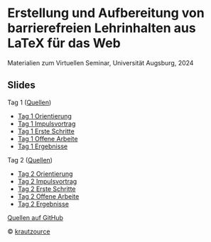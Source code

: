 # Erstellung und Aufbereitung von barrierefreien Lehrinhalten aus LaTeX für das Web

Materialien zum Virtuellen Seminar, Universität Augsburg, 2024

## Slides

Tag 1 ([Quellen](https://github.com/krautzource/workshop-augsburg-2024/teil1/))

- [Tag 1 Orientierung](https://krautzource.github.io/workshop-augsburg-2024/teil1/1-orientierung/)
- [Tag 1 Impulsvortrag](https://krautzource.github.io/workshop-augsburg-2024/teil1/2-impulsvortrag/)
- [Tag 1 Erste Schritte](https://krautzource.github.io/workshop-augsburg-2024/teil1/3-ersteSchritte/)
- [Tag 1 Offene Arbeite](https://krautzource.github.io/workshop-augsburg-2024/teil1/4-offeneArbeit/)
- [Tag 1 Ergebnisse](https://krautzource.github.io/workshop-augsburg-2024/teil1/5-ergebenisse/)

Tag 2 ([Quellen](https://github.com/krautzource/workshop-augsburg-2024/teil2/))

- [Tag 2 Orientierung](https://krautzource.github.io/workshop-augsburg-2024/teil2/1-orientierung/)
- [Tag 2 Impulsvortrag](https://krautzource.github.io/workshop-augsburg-2024/teil2/2-impulsvortrag/)
- [Tag 2 Erste Schritte](https://krautzource.github.io/workshop-augsburg-2024/teil2/3-ersteSchritte/)
- [Tag 2 Offene Arbeite](https://krautzource.github.io/workshop-augsburg-2024/teil2/4-offeneArbeit/)
- [Tag 2 Ergebnisse](https://krautzource.github.io/workshop-augsburg-2024/teil2/5-ergebenisse/)


[Quellen auf GitHub](https://github.com/krautzource/workshop-augsburg-2024)

© [krautzource](https://krautzource.com)
